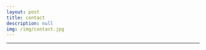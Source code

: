 ```yaml
---
layout: post
title: contact
description: null
img: /img/contact.jpg
---
```


***

<link rel="stylesheet" href="jared-desjardins.github.io/css/academicons.min.css"/>

<br>

<span class="contacticon center">
	<a href="mailto:jared.desjardins@colorado.edu"><i class="fa fa-envelope-square"></i></a>
	<a href="http://www.researchgate.net/profile/Jared_Desjardins"><i class="ai ai-researchgate-square"></i></a>
	<a href="http://www.linkedin.com/in/jareddesjardins/"><i class="fa fa-linkedin-square"></i></a>
	<!-- <a href="https://github.com" target="_blank"><i class="fa fa-github-square"></i></a> -->
	<!-- <a href="http://tumblr.com" target="_blank"><i class="fa fa-tumblr-square"></i></a> -->
	<!-- <a href="https://twitter.com" target="_blank"><i class="fa fa-twitter-square"></i></a> -->
</span>
